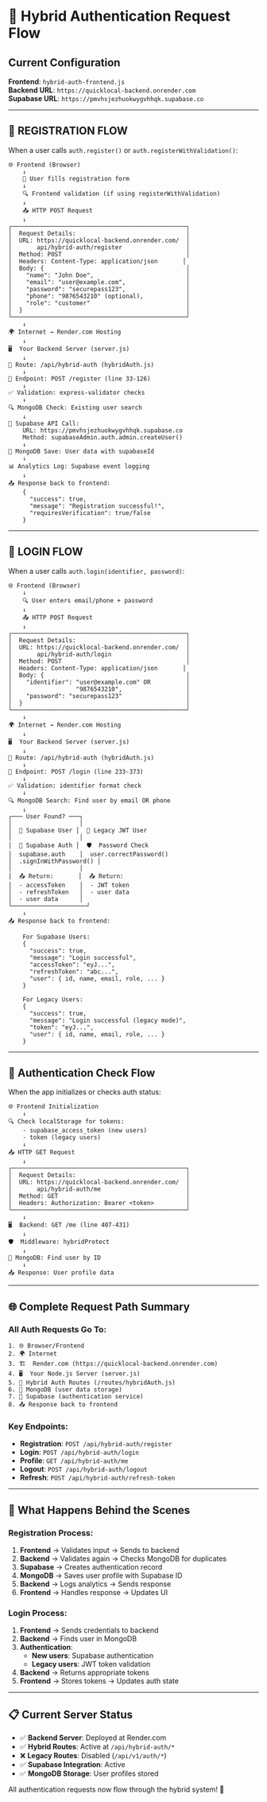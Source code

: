 # 🔄 Hybrid Authentication Request Flow

## Current Configuration

**Frontend**: `hybrid-auth-frontend.js`  
**Backend URL**: `https://quicklocal-backend.onrender.com`  
**Supabase URL**: `https://pmvhsjezhuokwygvhhqk.supabase.co`  

---

## 📝 **REGISTRATION FLOW**

When a user calls `auth.register()` or `auth.registerWithValidation()`:

```
🌐 Frontend (Browser)
    ↓
    📝 User fills registration form
    ↓
    🔍 Frontend validation (if using registerWithValidation)
    ↓
    📤 HTTP POST Request
    ↓
┌─────────────────────────────────────────────────┐
│  Request Details:                               │
│  URL: https://quicklocal-backend.onrender.com/  │
│       api/hybrid-auth/register                  │
│  Method: POST                                   │
│  Headers: Content-Type: application/json       │
│  Body: {                                        │
│    "name": "John Doe",                          │
│    "email": "user@example.com",                 │
│    "password": "securepass123",                 │
│    "phone": "9876543210" (optional),            │
│    "role": "customer"                           │
│  }                                              │
└─────────────────────────────────────────────────┘
    ↓
🌍 Internet → Render.com Hosting
    ↓
🖥️  Your Backend Server (server.js)
    ↓
📍 Route: /api/hybrid-auth (hybridAuth.js)
    ↓
🔐 Endpoint: POST /register (line 33-126)
    ↓
✅ Validation: express-validator checks
    ↓
🔍 MongoDB Check: Existing user search
    ↓
🚀 Supabase API Call:
    URL: https://pmvhsjezhuokwygvhhqk.supabase.co
    Method: supabaseAdmin.auth.admin.createUser()
    ↓
💾 MongoDB Save: User data with supabaseId
    ↓
📊 Analytics Log: Supabase event logging
    ↓
📤 Response back to frontend:
    {
      "success": true,
      "message": "Registration successful!",
      "requiresVerification": true/false
    }
```

---

## 🔐 **LOGIN FLOW**

When a user calls `auth.login(identifier, password)`:

```
🌐 Frontend (Browser)
    ↓
    🔍 User enters email/phone + password
    ↓
    📤 HTTP POST Request
    ↓
┌─────────────────────────────────────────────────┐
│  Request Details:                               │
│  URL: https://quicklocal-backend.onrender.com/  │
│       api/hybrid-auth/login                     │
│  Method: POST                                   │
│  Headers: Content-Type: application/json       │
│  Body: {                                        │
│    "identifier": "user@example.com" OR          │
│                  "9876543210",                  │
│    "password": "securepass123"                  │
│  }                                              │
└─────────────────────────────────────────────────┘
    ↓
🌍 Internet → Render.com Hosting
    ↓
🖥️  Your Backend Server (server.js)
    ↓
📍 Route: /api/hybrid-auth (hybridAuth.js)
    ↓
🔐 Endpoint: POST /login (line 233-373)
    ↓
✅ Validation: identifier format check
    ↓
🔍 MongoDB Search: Find user by email OR phone
    ↓
┌─── User Found? ───┐
│                   │
│  📱 Supabase User │  🔑 Legacy JWT User
│                   │
│  🚀 Supabase Auth │  🛡️  Password Check
│  supabase.auth    │  user.correctPassword()
│  .signInWithPassword() │
│                   │
│  📤 Return:       │  📤 Return:
│  - accessToken    │  - JWT token
│  - refreshToken   │  - user data
│  - user data      │
└─────────────────────┘
    ↓
📤 Response back to frontend:
    
    For Supabase Users:
    {
      "success": true,
      "message": "Login successful",
      "accessToken": "eyJ...",
      "refreshToken": "abc...",
      "user": { id, name, email, role, ... }
    }
    
    For Legacy Users:
    {
      "success": true,
      "message": "Login successful (legacy mode)",
      "token": "eyJ...",
      "user": { id, name, email, role, ... }
    }
```

---

## 🔄 **Authentication Check Flow**

When the app initializes or checks auth status:

```
🌐 Frontend Initialization
    ↓
🔍 Check localStorage for tokens:
    - supabase_access_token (new users)
    - token (legacy users)
    ↓
📤 HTTP GET Request
    ↓
┌─────────────────────────────────────────────────┐
│  Request Details:                               │
│  URL: https://quicklocal-backend.onrender.com/  │
│       api/hybrid-auth/me                        │
│  Method: GET                                    │
│  Headers: Authorization: Bearer <token>         │
└─────────────────────────────────────────────────┘
    ↓
🖥️  Backend: GET /me (line 407-431)
    ↓
🛡️  Middleware: hybridProtect
    ↓
💾 MongoDB: Find user by ID
    ↓
📤 Response: User profile data
```

---

## 🌐 **Complete Request Path Summary**

### All Auth Requests Go To:
```
1. 🌐 Browser/Frontend
2. 🌍 Internet
3. 🏗️  Render.com (https://quicklocal-backend.onrender.com)
4. 🖥️  Your Node.js Server (server.js)
5. 📍 Hybrid Auth Routes (/routes/hybridAuth.js)
6. 💾 MongoDB (user data storage)
7. 🚀 Supabase (authentication service)
8. 📤 Response back to frontend
```

### Key Endpoints:
- **Registration**: `POST /api/hybrid-auth/register`
- **Login**: `POST /api/hybrid-auth/login` 
- **Profile**: `GET /api/hybrid-auth/me`
- **Logout**: `POST /api/hybrid-auth/logout`
- **Refresh**: `POST /api/hybrid-auth/refresh-token`

---

## 🔧 **What Happens Behind the Scenes**

### Registration Process:
1. **Frontend** → Validates input → Sends to backend
2. **Backend** → Validates again → Checks MongoDB for duplicates
3. **Supabase** → Creates authentication record
4. **MongoDB** → Saves user profile with Supabase ID
5. **Backend** → Logs analytics → Sends response
6. **Frontend** → Handles response → Updates UI

### Login Process:
1. **Frontend** → Sends credentials to backend
2. **Backend** → Finds user in MongoDB
3. **Authentication**:
   - **New users**: Supabase authentication
   - **Legacy users**: JWT token validation
4. **Backend** → Returns appropriate tokens
5. **Frontend** → Stores tokens → Updates auth state

---

## 📋 **Current Server Status**

- ✅ **Backend Server**: Deployed at Render.com
- ✅ **Hybrid Routes**: Active at `/api/hybrid-auth/*`
- ❌ **Legacy Routes**: Disabled (`/api/v1/auth/*`)
- ✅ **Supabase Integration**: Active
- ✅ **MongoDB Storage**: User profiles stored

All authentication requests now flow through the hybrid system! 🎯
